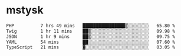 # mstysk

<!--START_SECTION:waka-->

```txt
PHP          7 hrs 49 mins   ████████████████▒░░░░░░░░   65.80 %
Twig         1 hr 11 mins    ██▒░░░░░░░░░░░░░░░░░░░░░░   09.98 %
JSON         1 hr 9 mins     ██▒░░░░░░░░░░░░░░░░░░░░░░   09.75 %
YAML         54 mins         ██░░░░░░░░░░░░░░░░░░░░░░░   07.60 %
TypeScript   21 mins         ▓░░░░░░░░░░░░░░░░░░░░░░░░   03.05 %
```

<!--END_SECTION:waka-->
